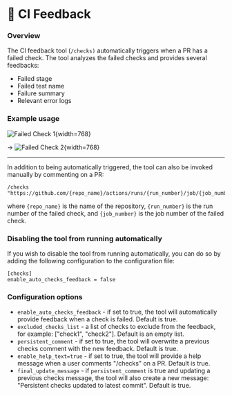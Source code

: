 # 💎 CI Feedback

### Overview

The CI feedback tool (`/checks)` automatically triggers when a PR has a failed check. The tool analyzes the failed checks and provides several feedbacks:

* Failed stage
* Failed test name
* Failure summary
* Relevant error logs

### Example usage

![Failed Check 1](https://www.codium.ai/images/pr_agent/failed_check1.png){width=768}

→ ![Failed Check 2](https://www.codium.ai/images/pr_agent/failed_check2.png){width=768}

***

In addition to being automatically triggered, the tool can also be invoked manually by commenting on a PR:

```
/checks "https://github.com/{repo_name}/actions/runs/{run_number}/job/{job_number}"
```

where `{repo_name}` is the name of the repository, `{run_number}` is the run number of the failed check, and `{job_number}` is the job number of the failed check.

### Disabling the tool from running automatically

If you wish to disable the tool from running automatically, you can do so by adding the following configuration to the configuration file:

```
[checks]
enable_auto_checks_feedback = false
```

### Configuration options

* `enable_auto_checks_feedback` - if set to true, the tool will automatically provide feedback when a check is failed. Default is true.
* `excluded_checks_list` - a list of checks to exclude from the feedback, for example: \["check1", "check2"]. Default is an empty list.
* `persistent_comment` - if set to true, the tool will overwrite a previous checks comment with the new feedback. Default is true.
* `enable_help_text=true` - if set to true, the tool will provide a help message when a user comments "/checks" on a PR. Default is true.
* `final_update_message` - if `persistent_comment` is true and updating a previous checks message, the tool will also create a new message: "Persistent checks updated to latest commit". Default is true.
